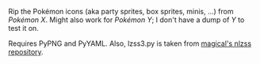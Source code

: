Rip the Pokémon icons (aka party sprites, box sprites, minis, ...) from
_Pokémon X_.  Might also work for _Pokémon Y_; I don't have a dump of _Y_ to
test it on.

Requires PyPNG and PyYAML.  Also, lzss3.py is taken from [magical's nlzss
repository][nlzss].

[nlzss]: https://github.com/magical/nlzss
